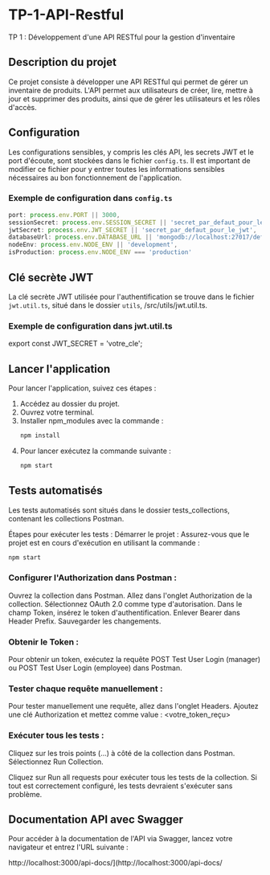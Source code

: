 # TP-1-API-Restful
TP 1 : Développement d'une API RESTful pour la gestion d'inventaire

## Description du projet
Ce projet consiste à développer une API RESTful qui permet de gérer un inventaire de produits. L'API permet aux utilisateurs de créer, lire, mettre à jour et supprimer des produits, ainsi que de gérer les utilisateurs et les rôles d'accès.

## Configuration
Les configurations sensibles, y compris les clés API, les secrets JWT et le port d'écoute, sont stockées dans le fichier `config.ts`. Il est important de modifier ce fichier pour y entrer toutes les informations sensibles nécessaires au bon fonctionnement de l'application.

### Exemple de configuration dans `config.ts`
```typescript
port: process.env.PORT || 3000,
sessionSecret: process.env.SESSION_SECRET || 'secret_par_defaut_pour_les_sessions',
jwtSecret: process.env.JWT_SECRET || 'secret_par_defaut_pour_le_jwt',
databaseUrl: process.env.DATABASE_URL || 'mongodb://localhost:27017/defaultdb',
nodeEnv: process.env.NODE_ENV || 'development',
isProduction: process.env.NODE_ENV === 'production'
```

## Clé secrète JWT
La clé secrète JWT utilisée pour l'authentification se trouve dans le fichier `jwt.util.ts`, situé dans le dossier `utils`, /src/utils/jwt.util.ts.

### Exemple de configuration dans jwt.util.ts
export const JWT_SECRET = 'votre_cle';

## Lancer l'application

Pour lancer l'application, suivez ces étapes :

1. Accédez au dossier du projet.
2. Ouvrez votre terminal.
3. Installer npm_modules avec la commande :
   ```bash
   npm install
   ```
4. Pour lancer exécutez la commande suivante :
   ```bash
   npm start
   ```
## Tests automatisés

Les tests automatisés sont situés dans le dossier tests_collections, contenant les collections Postman.

Étapes pour exécuter les tests :
Démarrer le projet : Assurez-vous que le projet est en cours d'exécution en utilisant la commande :

```bash
npm start
```
### Configurer l'Authorization dans Postman :

Ouvrez la collection dans Postman.
Allez dans l'onglet Authorization de la collection.
Sélectionnez OAuth 2.0 comme type d'autorisation.
Dans le champ Token, insérez le token d'authentification.
Enlever Bearer dans Header Prefix.
Sauvegarder les changements.

### Obtenir le Token :

Pour obtenir un token, exécutez la requête POST Test User Login (manager) ou POST Test User Login (employee) dans Postman.

### Tester chaque requête manuellement :

Pour tester manuellement une requête, allez dans l'onglet Headers.
Ajoutez une clé Authorization et mettez comme value : <votre_token_reçu>

### Exécuter tous les tests :

Cliquez sur les trois points (...) à côté de la collection dans Postman.
Sélectionnez Run Collection.

Cliquez sur Run all requests pour exécuter tous les tests de la collection.
Si tout est correctement configuré, les tests devraient s'exécuter sans problème.

## Documentation API avec Swagger

Pour accéder à la documentation de l'API via Swagger, lancez votre navigateur et entrez l'URL suivante :

http://localhost:3000/api-docs/](http://localhost:3000/api-docs/


